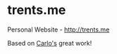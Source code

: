 # trents.me
Personal Website - http://trents.me

Based on [Carlo's](https://github.com/carloe/carlo.io) great work! 
